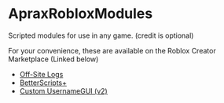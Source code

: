 # ApraxRobloxModules
Scripted modules for use in any game. (credit is optional)

For your convenience, these are available on the Roblox Creator Marketplace (Linked below)

- [Off-Site Logs](https://www.roblox.com/library/11240575802/) 
- [BetterScripts+](https://www.roblox.com/library/11430259384/)
- [Custom UsernameGUI (v2)](https://www.roblox.com/library/11470123568/)

